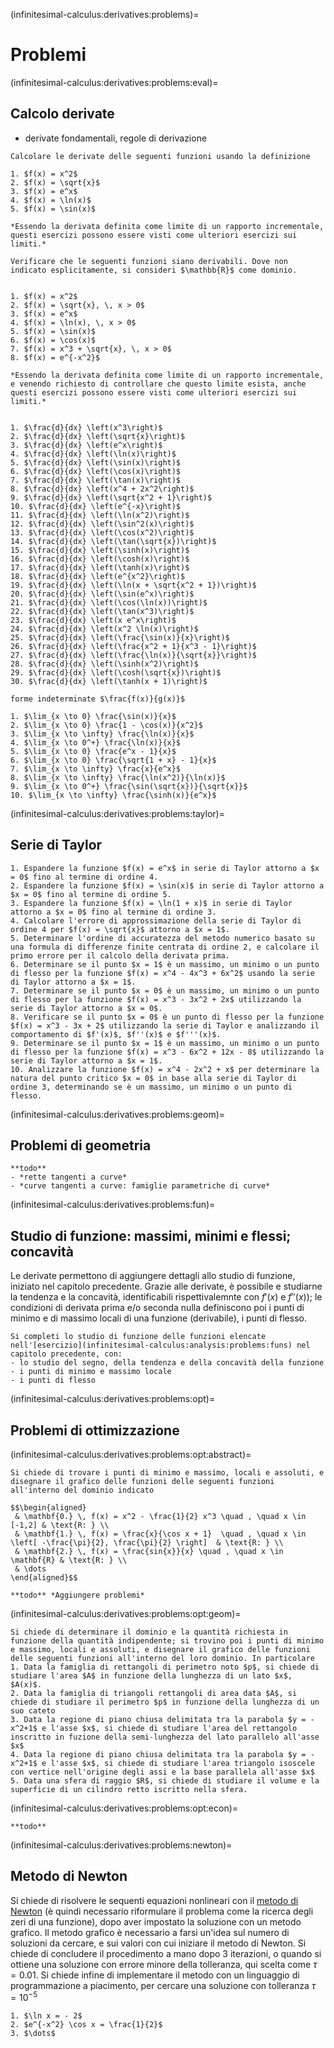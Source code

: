 (infinitesimal-calculus:derivatives:problems)=
# Problemi

(infinitesimal-calculus:derivatives:problems:eval)=
## Calcolo derivate
- derivate fondamentali, regole di derivazione
```{exercise} Calcolo derivate con definizione
Calcolare le derivate delle seguenti funzioni usando la definizione

1. $f(x) = x^2$
2. $f(x) = \sqrt{x}$
3. $f(x) = e^x$
4. $f(x) = \ln(x)$
5. $f(x) = \sin(x)$

*Essendo la derivata definita come limite di un rapporto incrementale, questi esercizi possono essere visti come ulteriori esercizi sui limiti.*

```

```{exercise} Verifica della derivabilità di funzioni
Verificare che le seguenti funzioni siano derivabili. Dove non indicato esplicitamente, si consideri $\mathbb{R}$ come dominio.


1. $f(x) = x^2$
2. $f(x) = \sqrt{x}, \, x > 0$
3. $f(x) = e^x$
4. $f(x) = \ln(x), \, x > 0$
5. $f(x) = \sin(x)$
6. $f(x) = \cos(x)$
7. $f(x) = x^3 + \sqrt{x}, \, x > 0$
8. $f(x) = e^{-x^2}$

*Essendo la derivata definita come limite di un rapporto incrementale, e venendo richiesto di controllare che questo limite esista, anche questi esercizi possono essere visti come ulteriori esercizi sui limiti.*
```
```{exercise} Calcolo delle derivate

1. $\frac{d}{dx} \left(x^3\right)$
2. $\frac{d}{dx} \left(\sqrt{x}\right)$
3. $\frac{d}{dx} \left(e^x\right)$
4. $\frac{d}{dx} \left(\ln(x)\right)$
5. $\frac{d}{dx} \left(\sin(x)\right)$
6. $\frac{d}{dx} \left(\cos(x)\right)$
7. $\frac{d}{dx} \left(\tan(x)\right)$
8. $\frac{d}{dx} \left(x^4 + 2x^2\right)$
9. $\frac{d}{dx} \left(\sqrt{x^2 + 1}\right)$
10. $\frac{d}{dx} \left(e^{-x}\right)$
11. $\frac{d}{dx} \left(\ln(x^2)\right)$
12. $\frac{d}{dx} \left(\sin^2(x)\right)$
13. $\frac{d}{dx} \left(\cos(x^2)\right)$
14. $\frac{d}{dx} \left(\tan(\sqrt{x})\right)$
15. $\frac{d}{dx} \left(\sinh(x)\right)$
16. $\frac{d}{dx} \left(\cosh(x)\right)$
17. $\frac{d}{dx} \left(\tanh(x)\right)$
18. $\frac{d}{dx} \left(e^{x^2}\right)$
19. $\frac{d}{dx} \left(\ln(x + \sqrt{x^2 + 1})\right)$
20. $\frac{d}{dx} \left(\sin(e^x)\right)$
21. $\frac{d}{dx} \left(\cos(\ln(x))\right)$
22. $\frac{d}{dx} \left(\tan(x^3)\right)$
23. $\frac{d}{dx} \left(x e^x\right)$
24. $\frac{d}{dx} \left(x^2 \ln(x)\right)$
25. $\frac{d}{dx} \left(\frac{\sin(x)}{x}\right)$
26. $\frac{d}{dx} \left(\frac{x^2 + 1}{x^3 - 1}\right)$
27. $\frac{d}{dx} \left(\frac{\ln(x)}{\sqrt{x}}\right)$
28. $\frac{d}{dx} \left(\sinh(x^2)\right)$
29. $\frac{d}{dx} \left(\cosh(\sqrt{x})\right)$
30. $\frac{d}{dx} \left(\tanh(x + 1)\right)$

```

```{exercise} Calcolo di limiti con la regola di de l'Hopital
forme indeterminate $\frac{f(x)}{g(x)}$

1. $\lim_{x \to 0} \frac{\sin(x)}{x}$
2. $\lim_{x \to 0} \frac{1 - \cos(x)}{x^2}$
3. $\lim_{x \to \infty} \frac{\ln(x)}{x}$
4. $\lim_{x \to 0^+} \frac{\ln(x)}{x}$
5. $\lim_{x \to 0} \frac{e^x - 1}{x}$
6. $\lim_{x \to 0} \frac{\sqrt{1 + x} - 1}{x}$
7. $\lim_{x \to \infty} \frac{x}{e^x}$
8. $\lim_{x \to \infty} \frac{\ln(x^2)}{\ln(x)}$
9. $\lim_{x \to 0^+} \frac{\sin(\sqrt{x})}{\sqrt{x}}$
10. $\lim_{x \to \infty} \frac{\sinh(x)}{e^x}$

```

(infinitesimal-calculus:derivatives:problems:taylor)=
## Serie di Taylor

```{exercise}
1. Espandere la funzione $f(x) = e^x$ in serie di Taylor attorno a $x = 0$ fino al termine di ordine 4.
2. Espandere la funzione $f(x) = \sin(x)$ in serie di Taylor attorno a $x = 0$ fino al termine di ordine 5.
3. Espandere la funzione $f(x) = \ln(1 + x)$ in serie di Taylor attorno a $x = 0$ fino al termine di ordine 3.
4. Calcolare l'errore di approssimazione della serie di Taylor di ordine 4 per $f(x) = \sqrt{x}$ attorno a $x = 1$.
5. Determinare l'ordine di accuratezza del metodo numerico basato su una formula di differenze finite centrata di ordine 2, e calcolare il primo errore per il calcolo della derivata prima.
6. Determinare se il punto $x = 1$ è un massimo, un minimo o un punto di flesso per la funzione $f(x) = x^4 - 4x^3 + 6x^2$ usando la serie di Taylor attorno a $x = 1$.
7. Determinare se il punto $x = 0$ è un massimo, un minimo o un punto di flesso per la funzione $f(x) = x^3 - 3x^2 + 2x$ utilizzando la serie di Taylor attorno a $x = 0$.
8. Verificare se il punto $x = 0$ è un punto di flesso per la funzione $f(x) = x^3 - 3x + 2$ utilizzando la serie di Taylor e analizzando il comportamento di $f'(x)$, $f''(x)$ e $f'''(x)$.
9. Determinare se il punto $x = 1$ è un massimo, un minimo o un punto di flesso per la funzione $f(x) = x^3 - 6x^2 + 12x - 8$ utilizzando la serie di Taylor attorno a $x = 1$.
10. Analizzare la funzione $f(x) = x^4 - 2x^2 + x$ per determinare la natura del punto critico $x = 0$ in base alla serie di Taylor di ordine 3, determinando se è un massimo, un minimo o un punto di flesso.

```

(infinitesimal-calculus:derivatives:problems:geom)=
## Problemi di geometria
```{exercise} Problemi di geometria
**todo**
- *rette tangenti a curve*
- *curve tangenti a curve: famiglie parametriche di curve*
```

(infinitesimal-calculus:derivatives:problems:fun)=
## Studio di funzione: massimi, minimi e flessi; concavità
Le derivate permettono di aggiungere dettagli allo studio di funzione, iniziato nel capitolo precedente. Grazie alle derivate, è possibile e studiarne la tendenza e la concavità, identificabili rispettivalemnte con $f'(x)$ e $f''(x)$); le condizioni di derivata prima e/o seconda nulla definiscono poi i punti di minimo e di massimo locali di una funzione (derivabile), i punti di flesso.
```{exercise}
Si completi lo studio di funzione delle funzioni elencate nell'[esercizio](infinitesimal-calculus:analysis:problems:funs) nel capitolo precedente, con:
- lo studio del segno, della tendenza e della concavità della funzione
- i punti di minimo e massimo locale
- i punti di flesso

```

(infinitesimal-calculus:derivatives:problems:opt)=
## Problemi di ottimizzazione
(infinitesimal-calculus:derivatives:problems:opt:abstract)=
```{exercise}
Si chiede di trovare i punti di minimo e massimo, locali e assoluti, e disegnare il grafico delle funzioni delle seguenti funzioni all'interno del dominio indicato

$$\begin{aligned}
 & \mathbf{0.} \, f(x) = x^2 - \frac{1}{2} x^3 \quad , \quad x \in [-1,2] & \text{R: } \\
 & \mathbf{1.} \, f(x) = \frac{x}{\cos x + 1}  \quad , \quad x \in \left[ -\frac{\pi}{2}, \frac{\pi}{2} \right]  & \text{R: } \\
 & \mathbf{2.} \, f(x) = \frac{sin{x}}{x} \quad , \quad x \in \mathbf{R} & \text{R: } \\
 & \dots 
\end{aligned}$$

**todo** *Aggiungere problemi*

```

(infinitesimal-calculus:derivatives:problems:opt:geom)=
```{exercise} Problemi di geometria
Si chiede di determinare il dominio e la quantità richiesta in funzione della quantità indipendente; si trovino poi i punti di minimo e massimo, locali e assoluti, e disegnare il grafico delle funzioni delle seguenti funzioni all'interno del loro dominio. In particolare
1. Data la famiglia di rettangoli di perimetro noto $p$, si chiede di studiare l'area $A$ in funzione della lunghezza di un lato $x$, $A(x)$.
2. Data la famiglia di triangoli rettangoli di area data $A$, si chiede di studiare il perimetro $p$ in funzione della lunghezza di un suo cateto
3. Data la regione di piano chiusa delimitata tra la parabola $y = -x^2+1$ e l'asse $x$, si chiede di studiare l'area del rettangolo inscritto in fuzione della semi-lunghezza del lato parallelo all'asse $x$
4. Data la regione di piano chiusa delimitata tra la parabola $y = -x^2+1$ e l'asse $x$, si chiede di studiare l'area triangolo isoscele con vertice nell'origine degli assi e la base parallela all'asse $x$
5. Data una sfera di raggio $R$, si chiede di studiare il volume e la superficie di un cilindro retto iscritto nella sfera.
```

(infinitesimal-calculus:derivatives:problems:opt:econ)=
```{exercise} Problemi di economia
**todo**
```

(infinitesimal-calculus:derivatives:problems:newton)=
## Metodo di Newton
Si chiede di risolvere le sequenti equazioni nonlineari con il [metodo di Newton](infinitesimal-calculus:derivatives:applications:newton) (è quindi necessario riformulare il problema come la ricerca degli zeri di una funzione), dopo aver impostato la soluzione con un metodo grafico. Il metodo grafico è necessario a farsi un'idea sul numero di soluzioni da cercare, e sui valori con cui iniziare il metodo di Newton. Si chiede di concludere il procedimento a mano dopo 3 iterazioni, o quando si ottiene una soluzione con errore minore della tolleranza, qui scelta come $\tau = 0.01$. Si chiede infine di implementare il metodo con un linguaggio di programmazione a piacimento, per cercare una soluzione con tolleranza $\tau = 10^{-5}$
```{exercise} Soluzione iterativa di equazioni nonlineari - Newton
1. $\ln x = - 2$
2. $e^{-x^2} \cos x = \frac{1}{2}$
3. $\dots$ 
```
